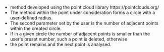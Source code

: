 <ul>
  <li>method developed using the point cloud library https://pointclouds.org/ </li>
  <li>The method within the point under consideration forms a circle with a user-defined radius.</li>
  <li>The second parameter set by the user is the number of adjacent points within the created circle.</li>
  <li>If in a given circle the number of adjacent points is smaller than the user's preset number, such a point is deleted, otherwise</li>
  <li>the point remains and the next point is analysed.</li>
</ul>
